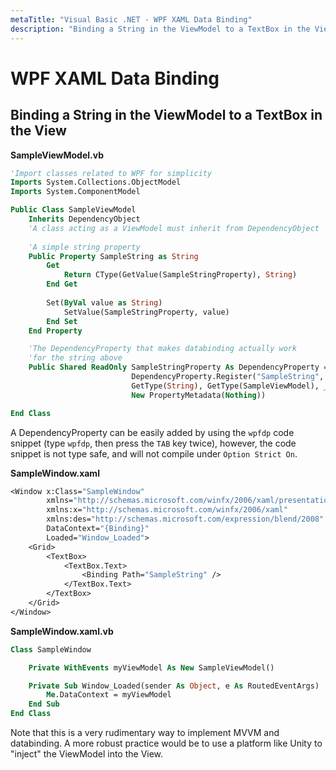 ```yaml
---
metaTitle: "Visual Basic .NET - WPF XAML Data Binding"
description: "Binding a String in the ViewModel to a TextBox in the View"
---
```


# WPF XAML Data Binding




## Binding a String in the ViewModel to a TextBox in the View


**SampleViewModel.vb**

```vb
'Import classes related to WPF for simplicity
Imports System.Collections.ObjectModel
Imports System.ComponentModel

Public Class SampleViewModel
    Inherits DependencyObject
    'A class acting as a ViewModel must inherit from DependencyObject
    
    'A simple string property
    Public Property SampleString as String
        Get
            Return CType(GetValue(SampleStringProperty), String)
        End Get
        
        Set(ByVal value as String)
            SetValue(SampleStringProperty, value)
        End Set
    End Property

    'The DependencyProperty that makes databinding actually work
    'for the string above
    Public Shared ReadOnly SampleStringProperty As DependencyProperty = _
                           DependencyProperty.Register("SampleString", _
                           GetType(String), GetType(SampleViewModel), _
                           New PropertyMetadata(Nothing))

End Class

```

A DependencyProperty can be easily added by using the `wpfdp` code snippet (type `wpfdp`, then press the `TAB` key twice), however, the code snippet is not type safe, and will not compile under `Option Strict On`.

**SampleWindow.xaml**

```vb
<Window x:Class="SampleWindow"
        xmlns="http://schemas.microsoft.com/winfx/2006/xaml/presentation"
        xmlns:x="http://schemas.microsoft.com/winfx/2006/xaml"
        xmlns:des="http://schemas.microsoft.com/expression/blend/2008"
        DataContext="{Binding}"
        Loaded="Window_Loaded">
    <Grid>
        <TextBox>
            <TextBox.Text>
                <Binding Path="SampleString" />
            </TextBox.Text>
        </TextBox>
    </Grid>
</Window>

```

**SampleWindow.xaml.vb**

```vb
Class SampleWindow

    Private WithEvents myViewModel As New SampleViewModel()

    Private Sub Window_Loaded(sender As Object, e As RoutedEventArgs)
        Me.DataContext = myViewModel
    End Sub
End Class

```

Note that this is a very rudimentary way to implement MVVM and databinding. A more robust practice would be to use a platform like Unity to "inject" the ViewModel into the View.

